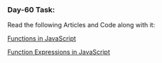 ### Day-60 Task:

Read the following Articles and Code along with it:

[Functions in JavaScript](https://javascript.info/function-basics)

[Function Expressions in JavaScript](https://javascript.info/function-expressions)
